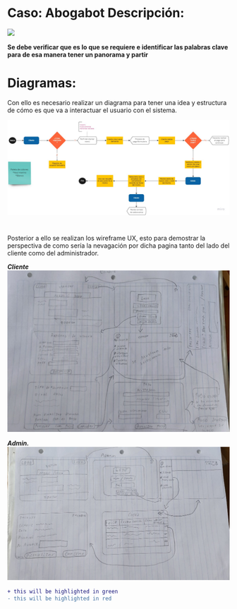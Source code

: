 # Caso: Abogabot Descripción:
![](https://github.com/ChrisMich2209/LaunchX_2022/blob/main/Practica%20de%20Intro%20a%20Frontend/problem%C3%A1tica.png)

 
**Se debe verificar que es lo que se requiere e identificar las palabras clave para de esa manera tener un panorama y partir**

# Diagramas:
 Con ello es necesario realizar un diagrama para tener una idea y estructura de cómo es que va a interactuar el usuario con el sistema.
 
 ![Diagrama](https://github.com/ChrisMich2209/LaunchX_2022/blob/main/Practica%20de%20Intro%20a%20Frontend/Diagrama_Abogabot.jpg)
 
 #
 Posterior a ello se realizan los wireframe UX, esto para demostrar la perspectiva de como sería la nevagación por dicha pagina tanto del lado del cliente como del administrador.
 
 ***Cliente***
 ![](https://github.com/ChrisMich2209/LaunchX_2022/blob/main/Practica%20de%20Intro%20a%20Frontend/Wireframe_Cliente_UX.jpeg)
 
 ***Admin.***
 ![](https://github.com/ChrisMich2209/LaunchX_2022/blob/main/Practica%20de%20Intro%20a%20Frontend/Wireframe_Admin_UX.jpeg)


```diff
+ this will be highlighted in green
- this will be highlighted in red
```
